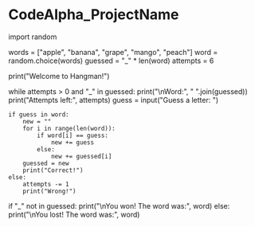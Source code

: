 # CodeAlpha_ProjectName

import random

words = ["apple", "banana", "grape", "mango", "peach"]
word = random.choice(words)
guessed = "_" * len(word)
attempts = 6

print("Welcome to Hangman!")

while attempts > 0 and "_" in guessed:
    print("\nWord:", " ".join(guessed))
    print("Attempts left:", attempts)
    guess = input("Guess a letter: ")

    if guess in word:
        new = ""
        for i in range(len(word)):
            if word[i] == guess:
                new += guess
            else:
                new += guessed[i]
        guessed = new
        print("Correct!")
    else:
        attempts -= 1
        print("Wrong!")

if "_" not in guessed:
    print("\nYou won! The word was:", word)
else:
    print("\nYou lost! The word was:", word)

        